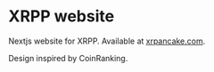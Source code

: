 # XRPP website

Nextjs website for XRPP. Available at [xrpancake.com](https://www.xrpancake.com).

Design inspired by CoinRanking.
